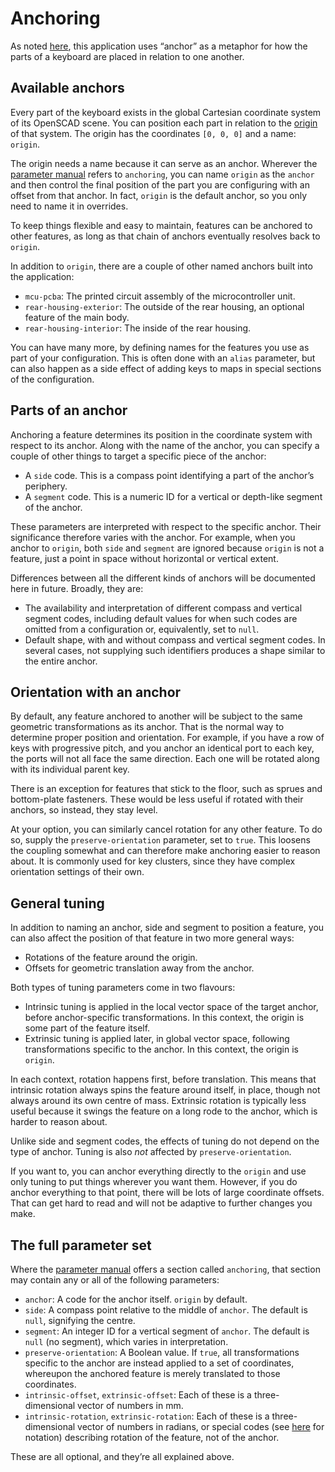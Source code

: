 # Anchoring

As noted [here](configuration.md), this application uses “anchor” as a metaphor
for how the parts of a keyboard are placed in relation to one another.

## Available anchors

Every part of the keyboard exists in the global Cartesian coordinate system of
its OpenSCAD scene. You can position each part in relation to the
[origin](https://en.wikipedia.org/wiki/Origin_(mathematics)) of that system.
The origin has the coordinates `[0, 0, 0]` and a name: `origin`.

The origin needs a name because it can serve as an anchor. Wherever the
[parameter manual](options-main.md) refers to `anchoring`, you can name
`origin` as the `anchor` and then control the final position of the part you
are configuring with an offset from that anchor. In fact, `origin` is the
default anchor, so you only need to name it in overrides.

To keep things flexible and easy to maintain, features can be anchored to other
features, as long as that chain of anchors eventually resolves back to
`origin`.

In addition to `origin`, there are a couple of other named anchors built into
the application:

* `mcu-pcba`: The printed circuit assembly of the microcontroller unit.
* `rear-housing-exterior`: The outside of the rear housing, an optional feature
  of the main body.
* `rear-housing-interior`: The inside of the rear housing.

You can have many more, by defining names for the features you use as part of
your configuration. This is often done with an `alias` parameter, but can also
happen as a side effect of adding keys to maps in special sections of the
configuration.

## Parts of an anchor

Anchoring a feature determines its position in the coordinate system with
respect to its anchor. Along with the name of the anchor, you can specify a
couple of other things to target a specific piece of the anchor:

* A `side` code. This is a compass point identifying a part of the anchor’s
  periphery.
* A `segment` code. This is a numeric ID for a vertical or depth-like segment
  of the anchor.

These parameters are interpreted with respect to the specific anchor. Their
significance therefore varies with the anchor. For example, when you anchor to
`origin`, both `side` and `segment` are ignored because `origin` is not a
feature, just a point in space without horizontal or vertical extent.

Differences between all the different kinds of anchors will be documented here
in future. Broadly, they are:

* The availability and interpretation of different compass and vertical segment
  codes, including default values for when such codes are omitted from a
  configuration or, equivalently, set to `null`.
* Default shape, with and without compass and vertical segment codes. In
  several cases, not supplying such identifiers produces a shape similar to the
  entire anchor.

## Orientation with an anchor

By default, any feature anchored to another will be subject to the same
geometric transformations as its anchor. That is the normal way to determine
proper position and orientation. For example, if you have a row of keys with
progressive pitch, and you anchor an identical port to each key, the ports will
not all face the same direction. Each one will be rotated along with its
individual parent key.

There is an exception for features that stick to the floor, such as sprues and
bottom-plate fasteners. These would be less useful if rotated with their
anchors, so instead, they stay level.

At your option, you can similarly cancel rotation for any other feature. To do
so, supply the `preserve-orientation` parameter, set to `true`. This loosens
the coupling somewhat and can therefore make anchoring easier to reason about.
It is commonly used for key clusters, since they have complex orientation
settings of their own.

## General tuning

In addition to naming an anchor, side and segment to position a feature, you
can also affect the position of that feature in two more general ways:

* Rotations of the feature around the origin.
* Offsets for geometric translation away from the anchor.

Both types of tuning parameters come in two flavours:

* Intrinsic tuning is applied in the local vector space of the target anchor,
  before anchor-specific transformations. In this context, the origin is some
  part of the feature itself.
* Extrinsic tuning is applied later, in global vector space, following
  transformations specific to the anchor. In this context, the origin is
  `origin`.

In each context, rotation happens first, before translation. This means that
intrinsic rotation always spins the feature around itself, in place, though not
always around its own centre of mass. Extrinsic rotation is typically less
useful because it swings the feature on a long rode to the anchor, which is
harder to reason about.

Unlike side and segment codes, the effects of tuning do not depend on the type
of anchor. Tuning is also *not* affected by `preserve-orientation`.

If you want to, you can anchor everything directly to the `origin` and use only
tuning to put things wherever you want them. However, if you do anchor
everything to that point, there will be lots of large coordinate offsets. That
can get hard to read and will not be adaptive to further changes you make.

## The full parameter set

Where the [parameter manual](options-main.md) offers a section called
`anchoring`, that section may contain any or all of the following parameters:

* `anchor`: A code for the anchor itself. `origin` by default.
* `side`: A compass point relative to the middle of `anchor`. The default is
  `null`, signifying the centre.
* `segment`: An integer ID for a vertical segment of `anchor`. The default is
  `null` (no segment), which varies in interpretation.
* `preserve-orientation`: A Boolean value. If `true`, all transformations
  specific to the anchor are instead applied to a set of coordinates, whereupon
  the anchored feature is merely translated to those coordinates.
* `intrinsic-offset`, `extrinsic-offset`: Each of these is a three-dimensional
  vector of numbers in mm.
* `intrinsic-rotation`, `extrinsic-rotation`: Each of these is a
  three-dimensional vector of numbers in radians, or special codes (see
  [here](configuration.md) for notation) describing rotation of the feature,
  not of the anchor.

These are all optional, and they’re all explained above.
